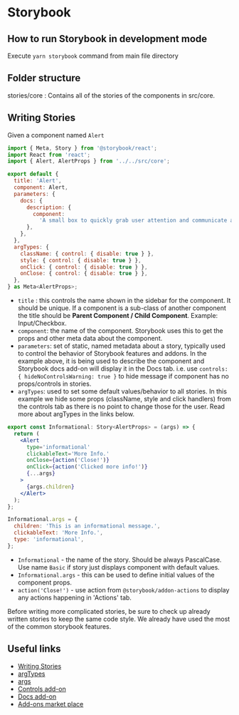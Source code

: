 # Storybook

## How to run Storybook in development mode

Execute `yarn storybook` command from main file directory

## Folder structure

stories/core : Contains all of the stories of the components in src/core.

## Writing Stories

Given a component named `Alert`

```jsx
import { Meta, Story } from '@storybook/react';
import React from 'react';
import { Alert, AlertProps } from '../../src/core';

export default {
  title: 'Alert',
  component: Alert,
  parameters: {
    docs: {
      description: {
        component:
          'A small box to quickly grab user attention and communicate a brief message',
      },
    },
  },
  argTypes: {
    className: { control: { disable: true } },
    style: { control: { disable: true } },
    onClick: { control: { disable: true } },
    onClose: { control: { disable: true } },
  },
} as Meta<AlertProps>;
```

* `title` : this controls the name shown in the sidebar for the component. It should be unique. If a component is a sub-class of another component the title should be **Parent Component / Child Component**. Example: Input/Checkbox.
* `component`: the name of the component. Storybook uses this to get the props and other meta data about the component.
* `parameters`: set of static, named metadata about a story, typically used to control the behavior of Storybook features and addons. In the example above, it is being used to describe the component and Storybook docs add-on will display it in the Docs tab.
i.e. use `controls: { hideNoControlsWarning: true }` to hide message if component has no props/controls in stories.
* `argTypes`: used to set some default values/behavior to all stories. In this example we hide some props (className, style and click handlers) from the controls tab as there is no point to change those for the user. Read more about argTypes in the links below.

```jsx
export const Informational: Story<AlertProps> = (args) => {
  return (
    <Alert
      type='informational'
      clickableText='More Info.'
      onClose={action('Close!')}
      onClick={action('Clicked more info!')}
      {...args}
    >
      {args.children}
    </Alert>
  );
};

Informational.args = {
  children: 'This is an informational message.',
  clickableText: 'More Info.',
  type: 'informational',
};

```

* `Informational` - the name of the story. Should be always PascalCase. Use name `Basic` if story just displays component with default values.
* `Informational.args` - this can be used to define initial values of the component props.
* `action('Close!')` - use action from `@storybook/addon-actions` to display any actions happening in 'Actions' tab.

Before writing more complicated stories, be sure to check up already written stories to keep the same code style. We already have used the most of the common storybook features.

## Useful links
* [Writing Stories](https://storybook.js.org/docs/react/writing-stories/introduction)
* [argTypes](https://storybook.js.org/docs/react/api/argtypes)
* [args](https://storybook.js.org/docs/react/writing-stories/args)
* [Controls add-on](https://storybook.js.org/docs/react/essentials/controls)
* [Docs add-on](https://github.com/storybookjs/storybook/blob/master/addons/docs/README.md)
* [Add-ons market place](https://storybook.js.org/addons)
